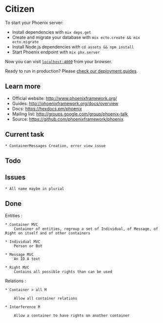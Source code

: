 # Citizen

To start your Phoenix server:

  * Install dependencies with `mix deps.get`
  * Create and migrate your database with `mix ecto.create && mix ecto.migrate`
  * Install Node.js dependencies with `cd assets && npm install`
  * Start Phoenix endpoint with `mix phx.server`

Now you can visit [`localhost:4000`](http://localhost:4000) from your browser.

Ready to run in production? Please [check our deployment guides](http://www.phoenixframework.org/docs/deployment).

## Learn more

  * Official website: http://www.phoenixframework.org/
  * Guides: http://phoenixframework.org/docs/overview
  * Docs: https://hexdocs.pm/phoenix
  * Mailing list: http://groups.google.com/group/phoenix-talk
  * Source: https://github.com/phoenixframework/phoenix


## Current task

	* ContainerMessages Creation, error view issue

## Todo

	

## Issues

	* All name maybe in plurial

## Done

Entities :

	* Container MVC
		Container of entities, regroup a set of Individual, of Message, of Right on itself and of other containers

	* Individual MVC
		Person or Bot

	* Message MVC
		An ID A text

	* Right MVC
 		Contains all possible rights than can be used

Relations :
	
	* Container > all M

		Allow all container relations

	* Interference M

		Allow a container to have rights on another container
